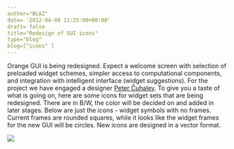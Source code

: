 ```yaml
---
author="BLAZ"
date= '2012-04-09 11:25:00+00:00'
draft= false
title="Redesign of GUI icons"
type="blog"
blog=["icons" ]
---
```


Orange GUI is being redesigned. Expect a welcome screen with selection of preloaded widget schemes, simpler access to computational components, and integration with intelligent interface (widget suggestions). For the project we have engaged a designer [Peter Čuhalev](http://yukaii.com/). To give you a taste of what is going on, here are some icons for widget sets that are being redesigned. There are in B/W, the color will be decided on and added in later stages. Below are just the icons - widget symbols with no frames. Current frames are rounded squares, while it looks like the widget frames for the new GUI will be circles. New icons are designed in a vector format.

![](/images/2012/04/09/orange-icons-new-sets.png__600x800_q95_crop_subject_location-94%2C171_upscale.jpg)

